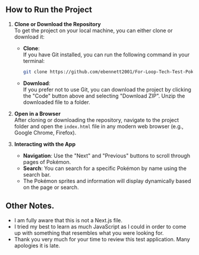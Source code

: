 ## How to Run the Project

1. **Clone or Download the Repository**  
   To get the project on your local machine, you can either clone or download it:

   - **Clone**:  
     If you have Git installed, you can run the following command in your terminal:
     ```bash
     git clone https://github.com/ebennett2001/For-Loop-Tech-Test-Pokemon.git
     ```

   - **Download**:  
     If you prefer not to use Git, you can download the project by clicking the "Code" button above and selecting "Download ZIP". Unzip the downloaded file to a folder.

2. **Open in a Browser**  
   After cloning or downloading the repository, navigate to the project folder and open the `index.html` file in any modern web browser (e.g., Google Chrome, Firefox).

3. **Interacting with the App**  
   - **Navigation**: Use the "Next" and "Previous" buttons to scroll through pages of Pokémon.
   - **Search**: You can search for a specific Pokémon by name using the search bar.
   - The Pokémon sprites and information will display dynamically based on the page or search.
  

## Other Notes. 
- I am fully aware that this is not a Next.js file.
- I tried my best to learn as much JavaScript as I could in order to come up with something that resembles what you were looking for.
- Thank you very much for your time to review this test application. Many apologies it is late.
